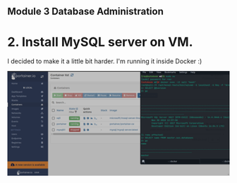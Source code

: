  ## Module 3 Database Administration

# 2. Install MySQL server on VM.

I decided to make it a little bit harder. I'm running it inside Docker :)

![alt text](images/mssqldocker.png)

